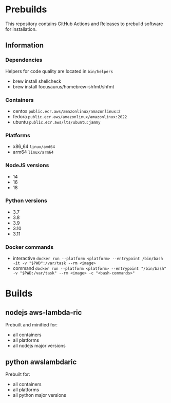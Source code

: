 # Prebuilds

This repository contains GitHub Actions and Releases to prebuild software for installation.

## Information

### Dependencies

Helpers for code quality are located in `bin/helpers`

- brew install shellcheck
- brew install focusaurus/homebrew-shfmt/shfmt

### Containers

- centos `public.ecr.aws/amazonlinux/amazonlinux:2`
- fedora `public.ecr.aws/amazonlinux/amazonlinux:2022`
- ubuntu `public.ecr.aws/lts/ubuntu:jammy`

### Platforms

- x86_64 `linux/amd64`
- arm64 `linux/arm64`

### NodeJS versions

- 14
- 16
- 18

### Python versions

- 3.7
- 3.8
- 3.9
- 3.10
- 3.11

### Docker commands

- interactive `docker run --platform <platform> --entrypoint /bin/bash -it -v "$PWD":/var/task --rm <image>`
- command `docker run --platform <platform> --entrypoint "/bin/bash" -v "$PWD:/var/task" --rm <image> -c "<bash-commands>"`

# Builds

## nodejs aws-lambda-ric

Prebuilt and minified for:

- all containers
- all platforms
- all nodejs major versions

## python awslambdaric

Prebuilt for:

- all containers
- all platforms
- all python major versions

